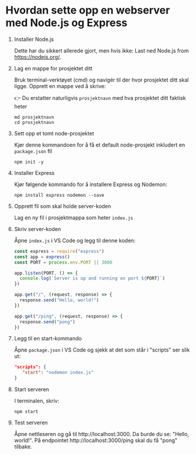 # Hvordan sette opp en webserver med Node.js og Express

1. Installer Node.js

   Dette har du sikkert allerede gjort, men hvis ikke: Last ned Node.js from https://nodejs.org/.

2. Lag en mappe for prosjektet ditt

   Bruk terminal-verktøyet (cmd) og navigér til der hvor prosjektet ditt skal ligge. Opprett en mappe ved å skrive:

   👉 Du erstatter naturligvis `prosjektnavn` med hva prosjektet ditt faktisk heter

   ```
   md prosjektnavn
   cd prosjektnavn
   ```

3. Sett opp et tomt node-prosjektet

   Kjør denne kommandoen for å få et default node-prosjekt inkludert en `package.json` fil

   ```
   npm init -y
   ```

4. Installer Express

   Kjør følgende kommando for å installere Express og Nodemon:

   ```
   npm install express nodemon --save
   ```

5. Opprett fil som skal holde server-koden

   Lag en ny fil i prosjektmappa som heter `index.js`

6. Skriv server-koden

   Åpne `index.js` i VS Code og legg til denne koden:

   ```js
   const express = require("express")
   const app = express()
   const PORT = process.env.PORT || 3000

   app.listen(PORT, () => {
     console.log(`Server is up and running on port ${PORT}`)
   })

   app.get("/", (request, response) => {
     response.send("Hello, world!")
   })

   app.get("/ping", (request, response) => {
     response.send("pong")
   })
   ```

7. Legg til en start-kommando

   Åpne `package.json` i VS Code og sjekk at det som står i "scripts" ser slik ut:

   ```json
   "scripts": {
      "start": "nodemon index.js"
   }
   ```

8. Start serveren

   I terminalen, skriv:

   ```
   npm start
   ```

9. Test serveren

   Åpne nettleseren og gå til http://localhost:3000. Da burde du se: "Hello, world!". På endpointet http://localhost:3000/ping skal du få "pong" tilbake.
